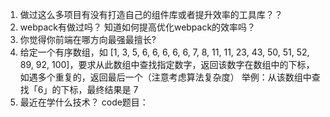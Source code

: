 1. 做过这么多项目有没有打造自己的组件库或者提升效率的工具库？？
2. webpack有做过吗？ 知道如何提高优化webpack的效率吗？
3. 你觉得你前端在哪方向最强最擅长?
4. 给定一个有序数组，如 [1, 3, 5, 6, 6, 6, 6, 6, 7, 8, 11, 11, 23, 43, 50, 51, 52, 89, 92, 100]，要求从此数组中查找指定数字，返回该数字在数组中的下标，如遇多个重复的，返回最后一个（注意考虑算法复杂度）
举例：从该数组中查找「6」的下标，最终结果是 7
5. 最近在学什么技术？
code题目：





